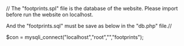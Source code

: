 //
The "footprints.spl" file is the database of the website. Please import before run the website on localhost.

And the "footprints.sql" must be save as below in the "db.php" file.//

  

  $con = mysqli_connect("localhost","root","","footprints");


